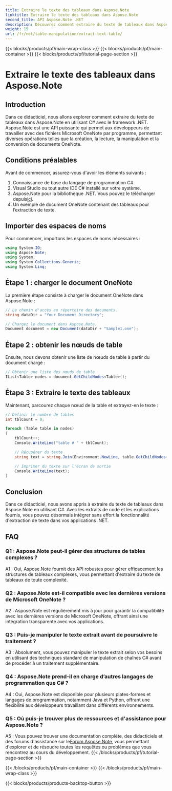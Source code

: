 ```yaml
---
title: Extraire le texte des tableaux dans Aspose.Note
linktitle: Extraire le texte des tableaux dans Aspose.Note
second_title: API Aspose.Note .NET
description: Découvrez comment extraire du texte de tableaux dans Aspose.Note en utilisant C# avec le framework .NET. Tutoriel étape par étape avec des extraits de code et des explications.
weight: 15
url: /fr/net/table-manipulation/extract-text-table/
---
```


{{< blocks/products/pf/main-wrap-class >}}
{{< blocks/products/pf/main-container >}}
{{< blocks/products/pf/tutorial-page-section >}}

# Extraire le texte des tableaux dans Aspose.Note

## Introduction

Dans ce didacticiel, nous allons explorer comment extraire du texte de tableaux dans Aspose.Note en utilisant C# avec le framework .NET. Aspose.Note est une API puissante qui permet aux développeurs de travailler avec des fichiers Microsoft OneNote par programme, permettant diverses opérations telles que la création, la lecture, la manipulation et la conversion de documents OneNote.

## Conditions préalables

Avant de commencer, assurez-vous d'avoir les éléments suivants :

1. Connaissance de base du langage de programmation C#.
2. Visual Studio ou tout autre IDE C# installé sur votre système.
3.  Aspose.Note pour la bibliothèque .NET. Vous pouvez le télécharger depuis[ici](https://releases.aspose.com/note/net/).
4. Un exemple de document OneNote contenant des tableaux pour l’extraction de texte.

## Importer des espaces de noms

Pour commencer, importons les espaces de noms nécessaires :

```csharp
using System.IO;
using Aspose.Note;
using System;
using System.Collections.Generic;
using System.Linq;
```

## Étape 1 : charger le document OneNote

La première étape consiste à charger le document OneNote dans Aspose.Note :

```csharp
// Le chemin d'accès au répertoire des documents.
string dataDir = "Your Document Directory";

// Chargez le document dans Aspose.Note.
Document document = new Document(dataDir + "Sample1.one");
```

## Étape 2 : obtenir les nœuds de table

Ensuite, nous devons obtenir une liste de nœuds de table à partir du document chargé :

```csharp
// Obtenir une liste des nœuds de table
IList<Table> nodes = document.GetChildNodes<Table>();
```

## Étape 3 : Extraire le texte des tableaux

Maintenant, parcourez chaque nœud de la table et extrayez-en le texte :

```csharp
// Définir le nombre de tables
int tblCount = 0;

foreach (Table table in nodes)
{
    tblCount++;
    Console.WriteLine("table # " + tblCount);

    // Récupérer du texte
    string text = string.Join(Environment.NewLine, table.GetChildNodes<RichText>().Select(e => e.Text)) + Environment.NewLine;

    // Imprimer du texte sur l'écran de sortie
    Console.WriteLine(text);
}
```

## Conclusion

Dans ce didacticiel, nous avons appris à extraire du texte de tableaux dans Aspose.Note en utilisant C#. Avec les extraits de code et les explications fournis, vous pouvez désormais intégrer sans effort la fonctionnalité d'extraction de texte dans vos applications .NET.

## FAQ

### Q1 : Aspose.Note peut-il gérer des structures de tables complexes ?

A1 : Oui, Aspose.Note fournit des API robustes pour gérer efficacement les structures de tableaux complexes, vous permettant d'extraire du texte de tableaux de toute complexité.

### Q2 : Aspose.Note est-il compatible avec les dernières versions de Microsoft OneNote ?

A2 : Aspose.Note est régulièrement mis à jour pour garantir la compatibilité avec les dernières versions de Microsoft OneNote, offrant ainsi une intégration transparente avec vos applications.

### Q3 : Puis-je manipuler le texte extrait avant de poursuivre le traitement ?

A3 : Absolument, vous pouvez manipuler le texte extrait selon vos besoins en utilisant des techniques standard de manipulation de chaînes C# avant de procéder à un traitement supplémentaire.

### Q4 : Aspose.Note prend-il en charge d’autres langages de programmation que C# ?

A4 : Oui, Aspose.Note est disponible pour plusieurs plates-formes et langages de programmation, notamment Java et Python, offrant une flexibilité aux développeurs travaillant dans différents environnements.

### Q5 : Où puis-je trouver plus de ressources et d'assistance pour Aspose.Note ?

 A5 : Vous pouvez trouver une documentation complète, des didacticiels et des forums d'assistance sur le[Forum Aspose.Note](https://forum.aspose.com/c/note/28), vous permettant d'explorer et de résoudre toutes les requêtes ou problèmes que vous rencontrez au cours du développement.
{{< /blocks/products/pf/tutorial-page-section >}}

{{< /blocks/products/pf/main-container >}}
{{< /blocks/products/pf/main-wrap-class >}}

{{< blocks/products/products-backtop-button >}}
